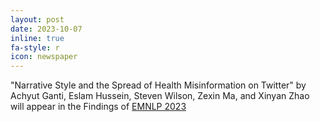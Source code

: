 ```yaml
---
layout: post
date: 2023-10-07
inline: true
fa-style: r
icon: newspaper
---
```

"Narrative Style and the Spread of Health Misinformation on Twitter" by Achyut Ganti, Eslam Hussein, Steven Wilson, Zexin Ma, and Xinyan Zhao will appear in the Findings of <a href="https://2023.emnlp.org/" target="_blank">EMNLP 2023</a>
